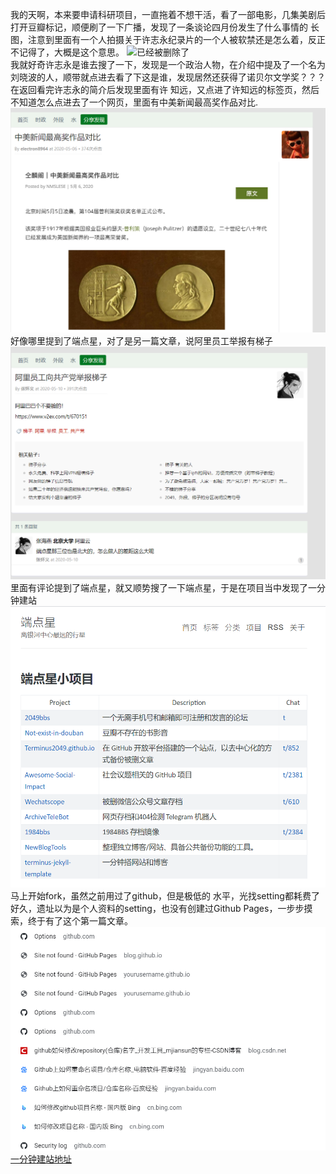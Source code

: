 

我的天啊，本来要申请科研项目，一直拖着不想干活，看了一部电影，几集美剧后打开豆瓣标记，顺便刷了一下广播，发现了一条谈论四月份发生了什么事情的
长图，注意到里面有一个人拍摄关于许志永纪录片的一个人被软禁还是怎么着，反正不记得了，大概是这个意思。
![已经被删除了](https://github.com/bonelingu/bone/upload)  
我就好奇许志永是谁去搜了一下，发现是一个政治人物，在介绍中提及了一个名为刘晓波的人，顺带就点进去看了下这是谁，发现居然还获得了诺贝尔文学奖？？？在返回看完许志永的简介后发现里面有许
知远，又点进了许知远的标签页，然后不知道怎么点进去了一个网页，里面有中美新闻最高奖作品对比.
![中美新闻](https://github.com/bonelingu/bone/blob/master/images/QQ%E6%88%AA%E5%9B%BE20200511185051.png)  
好像哪里提到了端点星，对了是另一篇文章，说阿里员工举报有梯子
![阿里举报](https://github.com/bonelingu/bone/blob/master/images/QQ%E6%88%AA%E5%9B%BE20200511193514.png)
里面有评论提到了端点星，就又顺势搜了一下端点星，于是在项目当中发现了一分钟建站
![发现一分钟建站项目](https://github.com/bonelingu/bone/blob/master/images/%E4%B8%80%E5%88%86%E9%92%9F%E5%BB%BA%E7%AB%99.png)
马上开始fork，虽然之前用过了github，但是极低的
水平，光找setting都耗费了好久，遗址以为是个人资料的setting，也没有创建过Github Pages，一步步摸索，终于有了这个第一篇文章。
![查找如何修改名字](https://github.com/bonelingu/bone/blob/master/images/%E6%9F%A5%E6%89%BE%E6%80%8E%E4%B9%88%E4%BF%AE%E6%94%B9%E5%90%8D%E5%AD%97.png)
[一分钟建站地址](https://github.com/TerminusBot/terminus-jekyll-template)
